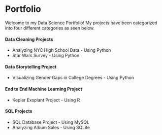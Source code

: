 # Portfolio
Welcome to my Data Science Portfolio! My projects have been categorized into four different categories as seen below. 

#### Data Cleaning Projects
- Analyzing NYC High School Data - Using Python
- Star Wars Survey - Using Python
#### Data Storytelling Project
- Visualizing Gender Gaps in College Degrees - Using Python
#### End to End Machine Learning Project
- Kepler Exoplant Project - Using R
#### SQL Projects
- SQL Database Project - Using MySQL
- Analyzing Album Sales - Using SQLite

